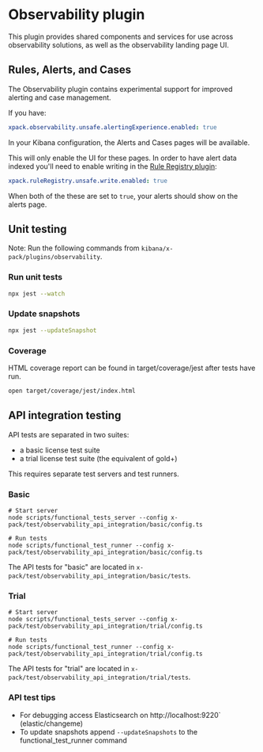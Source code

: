 # Observability plugin

This plugin provides shared components and services for use across observability solutions, as well as the observability landing page UI.

## Rules, Alerts, and Cases

The Observability plugin contains experimental support for improved alerting and
case management.

If you have:

```yaml
xpack.observability.unsafe.alertingExperience.enabled: true
```

In your Kibana configuration, the Alerts and Cases pages will be available.

This will only enable the UI for these pages. In order to have alert data indexed
you'll need to enable writing in the [Rule Registry plugin](../rule_registry/README.md):

```yaml
xpack.ruleRegistry.unsafe.write.enabled: true
```

When both of the these are set to `true`, your alerts should show on the alerts page.

## Unit testing

Note: Run the following commands from `kibana/x-pack/plugins/observability`.

### Run unit tests

```bash
npx jest --watch
```

### Update snapshots

```bash
npx jest --updateSnapshot
```

### Coverage

HTML coverage report can be found in target/coverage/jest after tests have run.

```bash
open target/coverage/jest/index.html
```

## API integration testing

API tests are separated in two suites:

- a basic license test suite
- a trial license test suite (the equivalent of gold+)

This requires separate test servers and test runners.

### Basic

```
# Start server
node scripts/functional_tests_server --config x-pack/test/observability_api_integration/basic/config.ts

# Run tests
node scripts/functional_test_runner --config x-pack/test/observability_api_integration/basic/config.ts
```

The API tests for "basic" are located in `x-pack/test/observability_api_integration/basic/tests`.

### Trial

```
# Start server
node scripts/functional_tests_server --config x-pack/test/observability_api_integration/trial/config.ts

# Run tests
node scripts/functional_test_runner --config x-pack/test/observability_api_integration/trial/config.ts
```

The API tests for "trial" are located in `x-pack/test/observability_api_integration/trial/tests`.

### API test tips

- For debugging access Elasticsearch on http://localhost:9220` (elastic/changeme)
- To update snapshots append `--updateSnapshots` to the functional_test_runner command
